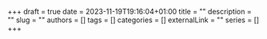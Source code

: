 +++ 
draft = true
date = 2023-11-19T19:16:04+01:00
title = ""
description = ""
slug = ""
authors = []
tags = []
categories = []
externalLink = ""
series = []
+++
